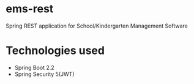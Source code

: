 # ems-rest
Spring REST application for School/Kindergarten Management Software

# Technologies used

- Spring Boot 2.2
- Spring Security 5(JWT)
